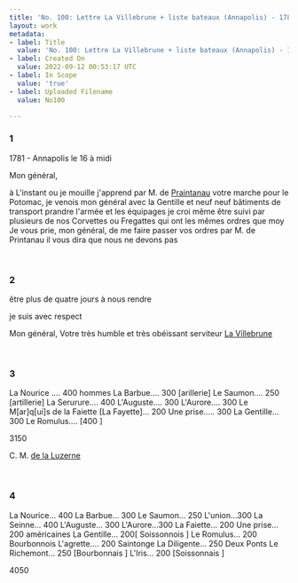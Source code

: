 ```yaml
---
title: 'No. 100: Lettre La Villebrune + liste bateaux (Annapolis) - 1781/09/16'
layout: work
metadata:
- label: Title
  value: 'No. 100: Lettre La Villebrune + liste bateaux (Annapolis) - 1781/09/16'
- label: Created On
  value: 2022-09-12 00:53:17 UTC
- label: In Scope
  value: 'true'
- label: Uploaded Filename
  value: No100

---
```

<div class="pages">
<div id="page-32541574">
<h3><a name="page-32541574">1</a></h3>
<div class="page-content">
<p>1781 - Annapolis le 16 à midi</p>
<p>Mon général,</p>
<p>à L'instant ou je mouille j'apprend<span class="line-break"> </span>par M. de <a href="../subjects/32045553.html" title="Praintanau">Praintanau</a> votre marche pour le Potomac, je venois mon<span class="line-break"> </span>général avec la Gentille et neuf<span class="line-break"> </span>neuf bâtiments de transport prandre<span class="line-break"> </span>l'armée et les équipages je croi <span class="line-break"> </span>même être suivi par plusieurs de <span class="line-break"> </span>nos Corvettes ou Fregattes qui ont les <span class="line-break"> </span>mêmes ordres que moy<span class="line-break"> </span>Je vous prie, mon général, de me faire <span class="line-break"> </span>passer vos ordres par M. de Printanau<span class="line-break"> </span>il vous dira que nous ne devons pas </p>
</div>
</div>
<br />
<div id="page-32541575">
<h3><a name="page-32541575">2</a></h3>
<div class="page-content">
<p>être plus de quatre jours à nous rendre</p>
<p>je suis avec respect</p>
<p>Mon général, <span class="line-break"> </span>Votre très humble et très <span class="line-break"> </span>obéissant serviteur <span class="line-break"> </span><a href="../subjects/32069526.html" title="Jacques-Aimé Le Saige de La Villèsbrunne">La Villebrune</a> </p>
</div>
</div>
<br />
<div id="page-32541576">
<h3><a name="page-32541576">3</a></h3>
<div class="page-content">
<p>La Nourice .... 400 hommes <span class="line-break"> </span>La Barbue.... 300 <span class="unclear">[arillerie]</span><span class="line-break"> </span>Le Saumon.... 250 <span class="unclear">[artillerie]</span><span class="line-break"> </span>La Serurure.... 400 <span class="line-break"> </span>L'Auguste.... 300 <span class="line-break"> </span>L'Aurore.... 300 <span class="line-break"> </span>Le M<span class="unclear">[ar]</span>q<span class="unclear">[ui]</span>s de la Faiette <span class="unclear">[La Fayette]</span>... 200 <span class="line-break"> </span>Une prise..... 300 <span class="line-break"> </span>La Gentille... 300 <span class="line-break"> </span>Le Romulus.... <span class="unclear">[400 ]</span></p>
<p>3150</p>
<p>C. M. <a href="../subjects/32166453.html" title="Ann-César de la Luzerne; 1741-1791">de la Luzerne</a> </p>
</div>
</div>
<br />
<div id="page-32541577">
<h3><a name="page-32541577">4</a></h3>
<div class="page-content">
<p>La Nourice... 400 <span class="line-break"> </span>La Barbue... 300 <span class="line-break"> </span>Le Saumon... 250 <span class="line-break"> </span>L'union...300<span class="line-break"> </span>La Seinne... 400 <span class="line-break"> </span>L'Auguste... 300 <span class="line-break"> </span>L'Aurore...300<span class="line-break"> </span>La Faiette... 200 <span class="line-break"> </span>Une prise... 200 américaines<span class="line-break"> </span>La Gentille... 200<span class="unclear">[ Soissonnois ]</span><span class="line-break"> </span>Le Romulus... 200 Bourbonnois <span class="line-break"> </span>L'agrette.... 200 Saintonge <span class="line-break"> </span>La Diligente... 250 Deux Ponts <span class="line-break"> </span>Le Richemont... 250 <span class="unclear">[Bourbonnais ]</span><span class="line-break"> </span>L'Iris... 200 <span class="unclear">[Soissonnais ]</span></p>
<p>4050</p>
</div>
</div>
<br />
</div>
